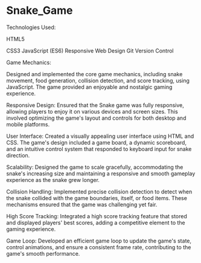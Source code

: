# Snake_Game
Technologies Used:

HTML5

CSS3
JavaScript (ES6)
Responsive Web Design
Git Version Control


Game Mechanics: 

Designed and implemented the core game mechanics, including snake movement, food generation, collision detection, and score tracking, using JavaScript. 
The game provided an enjoyable and nostalgic gaming experience.

Responsive Design: 
Ensured that the Snake game was fully responsive, allowing players to enjoy it on various devices and screen sizes. 
This involved optimizing the game's layout and controls for both desktop and mobile platforms.

User Interface: 
Created a visually appealing user interface using HTML and CSS. The game's design included a game board, a dynamic scoreboard, and 
an intuitive control system that responded to keyboard input for snake direction.

Scalability: 
Designed the game to scale gracefully, accommodating the snake's increasing size and maintaining a responsive and smooth gameplay 
experience as the snake grew longer.

Collision Handling: 
Implemented precise collision detection to detect when the snake collided with the game boundaries, itself, or food items. 
These mechanisms ensured that the game was challenging yet fair.

High Score Tracking: 
Integrated a high score tracking feature that stored and displayed players' best scores, adding a competitive element to the gaming experience.

Game Loop: 
Developed an efficient game loop to update the game's state, control animations, and ensure a consistent frame rate, contributing to the game's smooth performance.




